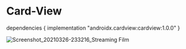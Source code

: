 # Card-View

   dependencies {
        implementation "androidx.cardview:cardview:1.0.0"
    }
    
![Screenshot_20210326-233216_Streaming Film](https://user-images.githubusercontent.com/59316805/112647893-8ba68600-8e7b-11eb-86d1-8ab4398bb884.jpg)
